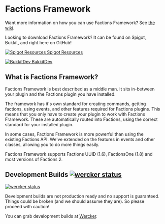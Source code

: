 # Factions Framework

Want more information on how you can use Factions Framework? See [the wiki](https://github.com/MarkehMe/FactionsFramework/wiki).

Looking to download Factions Framework? It can be found on Spigot, Bukkit, and right here on GitHub!

[![Spigot Resources](https://www.spigotmc.org/favicon.ico "Spigot Resources") Spigot Resources](https://www.spigotmc.org/resources/factions-framework.22278/history)

[![BukkitDev](http://dev.bukkit.org/media/site-favicons/0/7/favicon.ico "BukkitDev") BukkitDev](https://www.spigotmc.org/resources/factions-framework.22278/history)

## What is Factions Framework?

Factions Framework is best described as a middle man. It sits in-between your plugin and the Factions plugin you have installed.

The framework has it's own standard for creating commands, getting factions, using events, and other features required for Factions plugins. This means that you only have to create your plugin to work with Factions Framework. These are automatically routed into Factions, using the correct standard for your installed plugin.

In some cases, Factions Framework is more powerful than using the existing Factions API. We've extended on the features in events and other classes, allowing you to do more things easily.

Factions Framework supports Factions UUID (1.6), FactionsOne (1.8) and most versions of Factions 2.


## Development Builds [![wercker status](https://app.wercker.com/status/92bc69512683cb678863e30e8ba82070/s "wercker status")](https://app.wercker.com/project/bykey/92bc69512683cb678863e30e8ba82070)

[![wercker status](https://app.wercker.com/status/92bc69512683cb678863e30e8ba82070/m "wercker status")](https://app.wercker.com/project/bykey/92bc69512683cb678863e30e8ba82070)

Development builds are not production ready and no support is guaranteed. Things could be broken (and we should assume they are). So please proceed with caution!

You can grab development builds at [Wercker](https://app.wercker.com/#RedstoneOre/FactionsFramework).
